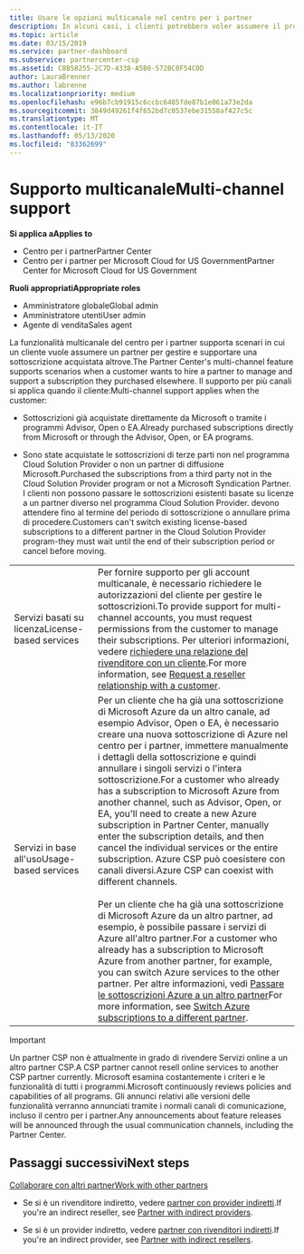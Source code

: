 ```yaml
---
title: Usare le opzioni multicanale nel centro per i partner
description: In alcuni casi, i clienti potrebbero voler assumere il provisioning e supportare una sottoscrizione acquistata altrove.
ms.topic: article
ms.date: 03/15/2019
ms.service: partner-dashboard
ms.subservice: partnercenter-csp
ms.assetid: C8B58255-2C7D-4338-A5B0-572BC0F54C0D
author: LauraBrenner
ms.author: labrenne
ms.localizationpriority: medium
ms.openlocfilehash: e96b7cb91915c6ccbc6485fde87b1e061a73e2da
ms.sourcegitcommit: 3849d49261f4f652bd7c0537ebe31558af427c5c
ms.translationtype: MT
ms.contentlocale: it-IT
ms.lasthandoff: 05/13/2020
ms.locfileid: "83362699"
---
```

# <a name="multi-channel-support"></a><span data-ttu-id="4366b-103">Supporto multicanale</span><span class="sxs-lookup"><span data-stu-id="4366b-103">Multi-channel support</span></span>

<span data-ttu-id="4366b-104">**Si applica a**</span><span class="sxs-lookup"><span data-stu-id="4366b-104">**Applies to**</span></span>

- <span data-ttu-id="4366b-105">Centro per i partner</span><span class="sxs-lookup"><span data-stu-id="4366b-105">Partner Center</span></span>
- <span data-ttu-id="4366b-106">Centro per i partner per Microsoft Cloud for US Government</span><span class="sxs-lookup"><span data-stu-id="4366b-106">Partner Center for Microsoft Cloud for US Government</span></span>

<span data-ttu-id="4366b-107">**Ruoli appropriati**</span><span class="sxs-lookup"><span data-stu-id="4366b-107">**Appropriate roles**</span></span>

- <span data-ttu-id="4366b-108">Amministratore globale</span><span class="sxs-lookup"><span data-stu-id="4366b-108">Global admin</span></span>
- <span data-ttu-id="4366b-109">Amministratore utenti</span><span class="sxs-lookup"><span data-stu-id="4366b-109">User admin</span></span>
- <span data-ttu-id="4366b-110">Agente di vendita</span><span class="sxs-lookup"><span data-stu-id="4366b-110">Sales agent</span></span>

<span data-ttu-id="4366b-111">La funzionalità multicanale del centro per i partner supporta scenari in cui un cliente vuole assumere un partner per gestire e supportare una sottoscrizione acquistata altrove.</span><span class="sxs-lookup"><span data-stu-id="4366b-111">The Partner Center's multi-channel feature supports scenarios when a customer wants to hire a partner to manage and support a subscription they purchased elsewhere.</span></span> <span data-ttu-id="4366b-112">Il supporto per più canali si applica quando il cliente:</span><span class="sxs-lookup"><span data-stu-id="4366b-112">Multi-channel support applies when the customer:</span></span>

- <span data-ttu-id="4366b-113">Sottoscrizioni già acquistate direttamente da Microsoft o tramite i programmi Advisor, Open o EA.</span><span class="sxs-lookup"><span data-stu-id="4366b-113">Already purchased subscriptions directly from Microsoft or through the Advisor, Open, or EA programs.</span></span>

- <span data-ttu-id="4366b-114">Sono state acquistate le sottoscrizioni di terze parti non nel programma Cloud Solution Provider o non un partner di diffusione Microsoft.</span><span class="sxs-lookup"><span data-stu-id="4366b-114">Purchased the subscriptions from a third party not in the Cloud Solution Provider program or not a Microsoft Syndication Partner.</span></span> <span data-ttu-id="4366b-115">I clienti non possono passare le sottoscrizioni esistenti basate su licenze a un partner diverso nel programma Cloud Solution Provider. devono attendere fino al termine del periodo di sottoscrizione o annullare prima di procedere.</span><span class="sxs-lookup"><span data-stu-id="4366b-115">Customers can't switch existing license-based subscriptions to a different partner in the Cloud Solution Provider program-they must wait until the end of their subscription period or cancel before moving.</span></span>

| | |
|---------|---------|
|<span data-ttu-id="4366b-116">Servizi basati su licenza</span><span class="sxs-lookup"><span data-stu-id="4366b-116">License-based services</span></span>    | <span data-ttu-id="4366b-117">Per fornire supporto per gli account multicanale, è necessario richiedere le autorizzazioni del cliente per gestire le sottoscrizioni.</span><span class="sxs-lookup"><span data-stu-id="4366b-117">To provide support for multi-channel accounts, you must request permissions from the customer to manage their subscriptions.</span></span> <span data-ttu-id="4366b-118">Per ulteriori informazioni, vedere [richiedere una relazione del rivenditore con un cliente](request-a-relationship-with-a-customer.md).</span><span class="sxs-lookup"><span data-stu-id="4366b-118">For more information, see [Request a reseller relationship with a customer](request-a-relationship-with-a-customer.md).</span></span>   |
|<span data-ttu-id="4366b-119">Servizi in base all'uso</span><span class="sxs-lookup"><span data-stu-id="4366b-119">Usage-based services</span></span>     |  <span data-ttu-id="4366b-120">Per un cliente che ha già una sottoscrizione di Microsoft Azure da un altro canale, ad esempio Advisor, Open o EA, è necessario creare una nuova sottoscrizione di Azure nel centro per i partner, immettere manualmente i dettagli della sottoscrizione e quindi annullare i singoli servizi o l'intera sottoscrizione.</span><span class="sxs-lookup"><span data-stu-id="4366b-120">For a customer who already has a subscription to Microsoft Azure from another channel, such as Advisor, Open, or EA, you'll need to create a new Azure subscription in Partner Center, manually enter the subscription details, and then cancel the individual services or the entire subscription.</span></span> <span data-ttu-id="4366b-121">Azure CSP può coesistere con canali diversi.</span><span class="sxs-lookup"><span data-stu-id="4366b-121">Azure CSP can coexist with different channels.</span></span><br/><br/> <span data-ttu-id="4366b-122">Per un cliente che ha già una sottoscrizione di Microsoft Azure da un altro partner, ad esempio, è possibile passare i servizi di Azure all'altro partner.</span><span class="sxs-lookup"><span data-stu-id="4366b-122">For a customer who already has a subscription to Microsoft Azure from another partner, for example, you can switch Azure services to the other partner.</span></span>  <span data-ttu-id="4366b-123">Per altre informazioni, vedi [Passare le sottoscrizioni Azure a un altro partner](switch-azure-subscriptions-to-a-different-partner.md)</span><span class="sxs-lookup"><span data-stu-id="4366b-123">For more information, see [Switch Azure subscriptions to a different partner](switch-azure-subscriptions-to-a-different-partner.md).</span></span> |

> [!IMPORTANT]  
> <span data-ttu-id="4366b-124">Un partner CSP non è attualmente in grado di rivendere Servizi online a un altro partner CSP.</span><span class="sxs-lookup"><span data-stu-id="4366b-124">A CSP partner cannot resell online services to another CSP partner currently.</span></span> <span data-ttu-id="4366b-125">Microsoft esamina costantemente i criteri e le funzionalità di tutti i programmi.</span><span class="sxs-lookup"><span data-stu-id="4366b-125">Microsoft continuously reviews policies and capabilities of all programs.</span></span> <span data-ttu-id="4366b-126">Gli annunci relativi alle versioni delle funzionalità verranno annunciati tramite i normali canali di comunicazione, incluso il centro per i partner.</span><span class="sxs-lookup"><span data-stu-id="4366b-126">Any announcements about feature releases will be announced through the usual communication channels, including the Partner Center.</span></span>

## <a name="next-steps"></a><span data-ttu-id="4366b-127">Passaggi successivi</span><span class="sxs-lookup"><span data-stu-id="4366b-127">Next steps</span></span>

[<span data-ttu-id="4366b-128">Collaborare con altri partner</span><span class="sxs-lookup"><span data-stu-id="4366b-128">Work with other partners</span></span>](work-with-other-partners.md)

- <span data-ttu-id="4366b-129">Se si è un rivenditore indiretto, vedere [partner con provider indiretti](indirect-reseller-tasks-in-partner-center.md).</span><span class="sxs-lookup"><span data-stu-id="4366b-129">If you're an indirect reseller, see [Partner with indirect providers](indirect-reseller-tasks-in-partner-center.md).</span></span>

- <span data-ttu-id="4366b-130">Se si è un provider indiretto, vedere [partner con rivenditori indiretti](indirect-provider-tasks-in-partner-center.md).</span><span class="sxs-lookup"><span data-stu-id="4366b-130">If you're an indirect provider, see [Partner with indirect resellers](indirect-provider-tasks-in-partner-center.md).</span></span>
